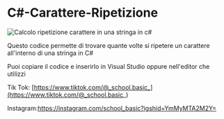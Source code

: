 # C#-Carattere-Ripetizione

![Calcolo ripetizione carattere in una stringa in c#](https://user-images.githubusercontent.com/122304954/211378769-637e75fa-9fcb-4891-9bf6-30b7d9533631.png)


Questo codice permette di trovare quante volte si ripetere un carattere all'interno di una stringa in C#

Puoi copiare il codice e inserirlo in Visual Studio oppure nell'editor che utilizzi

Tik Tok: [https://www.tiktok.com/@_school.basic_](https://www.tiktok.com/@_school.basic_)

Instagram:https://instagram.com/school_basic?igshid=YmMyMTA2M2Y=
